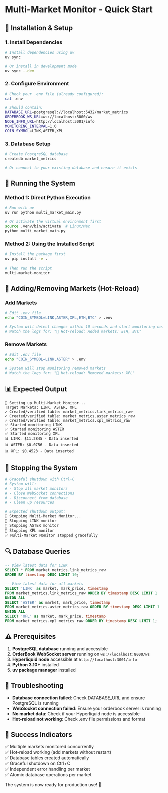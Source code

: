 # Multi-Market Monitor - Quick Start

## 🚀 Installation & Setup

### 1. Install Dependencies
```bash
# Install dependencies using uv
uv sync

# Or install in development mode
uv sync --dev
```

### 2. Configure Environment
```bash
# Check your .env file (already configured):
cat .env

# Should contain:
DATABASE_URL=postgresql://localhost:5432/market_metrics
ORDERBOOK_WS_URL=ws://localhost:8000/ws
NODE_INFO_URL=http://localhost:3001/info
MONITORING_INTERVAL=1.0
COIN_SYMBOL=LINK,ASTER,XPL
```

### 3. Database Setup
```bash
# Create PostgreSQL database
createdb market_metrics

# Or connect to your existing database and ensure it exists
```

## 🎯 Running the System

### Method 1: Direct Python Execution
```bash
# Run with uv
uv run python multi_market_main.py

# Or activate the virtual environment first
source .venv/bin/activate  # Linux/Mac
python multi_market_main.py
```

### Method 2: Using the Installed Script
```bash
# Install the package first
uv pip install -e .

# Then run the script
multi-market-monitor
```

## 🔄 Adding/Removing Markets (Hot-Reload)

### Add Markets
```bash
# Edit .env file
echo "COIN_SYMBOL=LINK,ASTER,XPL,ETH,BTC" > .env

# System will detect changes within 10 seconds and start monitoring new markets
# Watch the logs for: "🔄 Hot-reload: Added markets: ETH, BTC"
```

### Remove Markets  
```bash
# Edit .env file
echo "COIN_SYMBOL=LINK,ASTER" > .env

# System will stop monitoring removed markets
# Watch the logs for: "🔄 Hot-reload: Removed markets: XPL"
```

## 📊 Expected Output

```
🚀 Setting up Multi-Market Monitor...
Target Markets: LINK, ASTER, XPL
✓ Created/verified table: market_metrics.link_metrics_raw
✓ Created/verified table: market_metrics.aster_metrics_raw  
✓ Created/verified table: market_metrics.xpl_metrics_raw
✅ Started monitoring LINK
✅ Started monitoring ASTER
✅ Started monitoring XPL
📊 LINK: $11.2845 - Data inserted
📊 ASTER: $0.0756 - Data inserted
📊 XPL: $0.4523 - Data inserted
```

## 🛑 Stopping the System

```bash
# Graceful shutdown with Ctrl+C
# System will:
# - Stop all market monitors
# - Close WebSocket connections
# - Disconnect from database
# - Clean up resources

# Expected shutdown output:
🛑 Stopping Multi-Market Monitor...
🛑 Stopping LINK monitor
🛑 Stopping ASTER monitor  
🛑 Stopping XPL monitor
✅ Multi-Market Monitor stopped gracefully
```

## 🔍 Database Queries

```sql
-- View latest data for LINK
SELECT * FROM market_metrics.link_metrics_raw 
ORDER BY timestamp DESC LIMIT 10;

-- View latest data for all markets
SELECT 'LINK' as market, mark_price, timestamp 
FROM market_metrics.link_metrics_raw ORDER BY timestamp DESC LIMIT 1
UNION ALL
SELECT 'ASTER' as market, mark_price, timestamp  
FROM market_metrics.aster_metrics_raw ORDER BY timestamp DESC LIMIT 1
UNION ALL
SELECT 'XPL' as market, mark_price, timestamp
FROM market_metrics.xpl_metrics_raw ORDER BY timestamp DESC LIMIT 1;
```

## ⚠️ Prerequisites

1. **PostgreSQL database** running and accessible
2. **OrderBook WebSocket server** running on `ws://localhost:8000/ws`
3. **Hyperliquid node** accessible at `http://localhost:3001/info`
4. **Python 3.10+** installed
5. **uv package manager** installed

## 🐛 Troubleshooting

- **Database connection failed**: Check DATABASE_URL and ensure PostgreSQL is running
- **WebSocket connection failed**: Ensure your orderbook server is running
- **No market data**: Check if your Hyperliquid node is accessible
- **Hot-reload not working**: Check .env file permissions and format

## 🎉 Success Indicators

✅ Multiple markets monitored concurrently  
✅ Hot-reload working (add markets without restart)  
✅ Database tables created automatically  
✅ Graceful shutdown on Ctrl+C  
✅ Independent error handling per market  
✅ Atomic database operations per market  

The system is now ready for production use! 🚀
